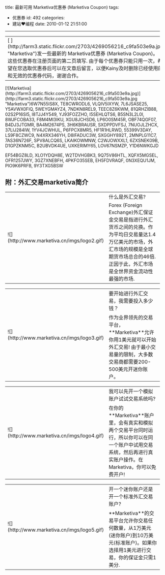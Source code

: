 title: 最新可用 Marketiva优惠券 (Marketiva Coupon)
tags:
  - 优惠券
id: 492
categories:
  - 建站❤编程
date: 2010-01-12 21:51:00
---

<table cellspacing="0" cellpadding="0">
<tbody>
<tr>
<td id="postmessage_9126">[
](http://farm3.static.flickr.com/2703/4269056216_c9fa503e9a.jpg "Marketiva")发一些最新的 Marketiva优惠券 (Marketiva Coupon)。 这些优惠券在注册页面的第二页填写.
由于每个优惠券只能只用一次，希望在您选取优惠券后可以在文章后留言，以便Kainy及时删除已经使用的和无效的优惠券代码，谢谢合作。</td>
</tr>
</tbody>
</table>
[![Marketiva](http://farm3.static.flickr.com/2703/4269056216_c9fa503e9a.jpg)](http://farm3.static.flickr.com/2703/4269056216_c9fa503e9a.jpg "Marketiva")6W7N55IS8X, TE8CWRODL6,
VLQIV5IXYW, 7L6JSASE25, Y5AVWX0FIQ, 5WEYGMAYZ4, 7NDKN8REL9, TEEC8Z6KWM,
81QRHZIB88, 02S2P16SI5, I8TJJ4Y549, YJ93FOZZHO, I5SEHLQTS6, B5SN3L2L0I,
8WJFCOBA33, F8M4MI3IKU, XGU8JCHSD6, LP6O0SM45R, OBF74QGF07, B4DJ3JTGMR,
BA4M2674PS, 3H6KBRAUSR, SXDPPDVFSJ, 7NUOJLZHCX, 37LIJ284IW, 1YV4JCWHUL,
P6FPCX8MR5, HF1R1HLRWD, 55399V3DAY, LS9F8CZWC9,<!--more--> N4XRX346YH, D8IFADUC3W,
SXGGHY892T, 2MNPLG11C7, 7AS36N726F, SPV8ALCQ6S, LKAIKOWMNW, C2WJOWXXL1,
6ZXSNEK09B, D1GPZKNM5C, B2UBVDK4UE, UXKERIMY65, LOV67NSMZP, Y1D6NWKGJD

EF54BGZ8LD, XLO1YDQH8E, W2TDVHGBK3, 9Q75V86HTL, XQFX5MGSEL,
OFR1257JWY, 3GZ7XNEBFH, 4PKFO35SEB, EH5FDVRAQF, 0N3XEQU1JM, PIO9K6PRFB,
9Y3TXG5BSW

## 附：外汇交易marketiva简介

<tr>
<td width="100%">
<table id="table7" border="0" cellspacing="0" cellpadding="2" width="100%">
<tbody>
<tr>
<td rowspan="2" width="15%">![](http://www.marketiva.cn/imgs/logo2.gif)</td>
<td width="85%">什么是外汇交易?</td>
</tr>
<tr>
<td width="85%">Forex (Foreign  Exchange)外汇保证金交易是指进行外汇货币之间的兑换。作为平均日交易量达1.4万亿美元的市场，外汇市场的规模是全球期货市场总合的46倍.  正因于此，外汇市场是全世界资金流动性最强的市场.</td>
</tr>
</tbody>
</table>
</td>
</tr>
<tr>
<td width="100%">
<table id="table4" border="0" cellspacing="0" cellpadding="2" width="100%">
<tbody>
<tr>
<td rowspan="2" width="15%">![](http://www.marketiva.cn/imgs/logo3.gif)</td>
<td width="85%">要开始进行外汇交易，我需要投入多少钱？</td>
</tr>
<tr>
<td width="85%">作为业界领先的交易平台， **Marketiva**允许你用1美元就可以开始外汇交易!  由于最小交易量的限制，大多数交易商都需要200-500美元开迷你账户。</td>
</tr>
</tbody>
</table>
</td>
</tr>
<tr>
<td width="100%">
<table id="table3" border="0" cellspacing="0" cellpadding="2" width="100%">
<tbody>
<tr>
<td rowspan="2" width="15%">![](http://www.marketiva.cn/imgs/logo4.gif)</td>
<td width="85%">我可以先开一个模拟账户试试交易系统吗?</td>
</tr>
<tr>
<td width="85%">在你的**Marketiva**账户里，会有真实和模拟两个交易平台同时运行，所以你可以在同一个账户中试用交易系统，然后再进行真实账户操作。在Marketiva，你可以免费开户!</td>
</tr>
</tbody>
</table>
</td>
</tr>
<tr>
<td width="100%">
<table id="table2" border="0" cellspacing="0" cellpadding="2" width="100%">
<tbody>
<tr>
<td rowspan="2" width="15%">![](http://www.marketiva.cn/imgs/logo5.gif)</td>
<td width="85%">开一个迷你账户还是开一个标准外汇交易账户?</td>
</tr>
<tr>
<td width="85%"><span>**Marketiva**的交易平台允许你交易任何数量，从1万美元(迷你账户)到10万美元(标准账户)。如果你选择用1美元进行交易，你的保证金只需1美分.</span></td>
</tr>
</tbody>
</table>
</td>
</tr>
